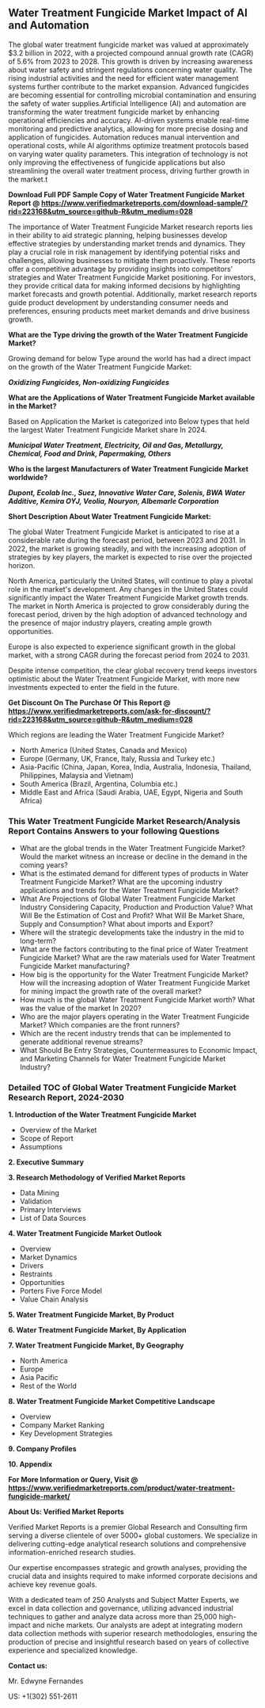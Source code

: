 <h2>Water Treatment Fungicide Market Impact of AI and Automation</h2>The global water treatment fungicide market was valued at approximately $3.2 billion in 2022, with a projected compound annual growth rate (CAGR) of 5.6% from 2023 to 2028. This growth is driven by increasing awareness about water safety and stringent regulations concerning water quality. The rising industrial activities and the need for efficient water management systems further contribute to the market expansion. Advanced fungicides are becoming essential for controlling microbial contamination and ensuring the safety of water supplies.Artificial Intelligence (AI) and automation are transforming the water treatment fungicide market by enhancing operational efficiencies and accuracy. AI-driven systems enable real-time monitoring and predictive analytics, allowing for more precise dosing and application of fungicides. Automation reduces manual intervention and operational costs, while AI algorithms optimize treatment protocols based on varying water quality parameters. This integration of technology is not only improving the effectiveness of fungicide applications but also streamlining the overall water treatment process, driving further growth in the market.t</p><p id="" class=""><strong>Download Full PDF Sample Copy of Water Treatment Fungicide Market Report @ <a href="https://www.verifiedmarketreports.com/download-sample/?rid=223168&utm_source=github-R&utm_medium=028" target="_blank">https://www.verifiedmarketreports.com/download-sample/?rid=223168&utm_source=github-R&utm_medium=028</a></strong></p><p>The importance of&nbsp;Water Treatment Fungicide Market research reports lies in their ability to aid strategic planning, helping businesses develop effective strategies by understanding market trends and dynamics. They play a crucial role in risk management by identifying potential risks and challenges, allowing businesses to mitigate them proactively. These reports offer a competitive advantage by providing insights into competitors' strategies and Water Treatment Fungicide Market positioning. For investors, they provide critical data for making informed decisions by highlighting market forecasts and growth potential. Additionally, market research reports guide product development by understanding consumer needs and preferences, ensuring products meet market demands and drive business growth.</p><p><strong>What are the&nbsp;Type driving the growth of the Water Treatment Fungicide Market?</strong></p><p id="" class="">Growing demand for below Type around the world has had a direct impact on the growth of the Water Treatment Fungicide Market:</p><em><strong>Oxidizing Fungicides, Non-oxidizing Fungicides</strong></em></p><strong>What are the&nbsp;Applications&nbsp;of Water Treatment Fungicide Market available in the Market?</strong></p><p id="" class="">Based on Application the Market is categorized into Below types that held the largest Water Treatment Fungicide Market share In 2024.</p><em><strong>Municipal Water Treatment, Electricity, Oil and Gas, Metallurgy, Chemical, Food and Drink, Papermaking, Others</strong></em></p><strong>Who is the largest Manufacturers of Water Treatment Fungicide Market worldwide?</strong></p><p><em><strong>Dupont, Ecolab Inc., Suez, Innovative Water Care, Solenis, BWA Water Additive, Kemira OYJ, Veolia, Nouryon, Albemarle Corporation</strong></em></p><p id="" class=""><strong>Short Description About Water Treatment Fungicide Market:</strong></p><p>The global Water Treatment Fungicide Market is anticipated to rise at a considerable rate during the forecast period, between 2023 and 2031. In 2022, the market is growing steadily, and with the increasing adoption of strategies by key players, the market is expected to rise over the projected horizon.</p><p>North America, particularly the United States, will continue to play a pivotal role in the market's development. Any changes in the United States could significantly impact the Water Treatment Fungicide Market growth trends. The market in North America is projected to grow considerably during the forecast period, driven by the high adoption of advanced technology and the presence of major industry players, creating ample growth opportunities.</p><p>Europe is also expected to experience significant growth in the global market, with a strong CAGR during the forecast period from 2024 to 2031.</p><p>Despite intense competition, the clear global recovery trend keeps investors optimistic about the Water Treatment Fungicide Market, with more new investments expected to enter the field in the future.</p><p id="" class=""><strong>Get Discount On The Purchase Of This Report @ <a href="https://www.verifiedmarketreports.com/ask-for-discount/?rid=223168&utm_source=github-R&utm_medium=028" target="_blank">https://www.verifiedmarketreports.com/ask-for-discount/?rid=223168&utm_source=github-R&utm_medium=028</a></strong></p>Which regions are leading the Water Treatment Fungicide Market?</p><ul><li>North America (United States, Canada and Mexico)</li><li>Europe (Germany, UK, France, Italy, Russia and Turkey etc.)</li><li>Asia-Pacific (China, Japan, Korea, India, Australia, Indonesia, Thailand, Philippines, Malaysia and Vietnam)</li><li>South America (Brazil, Argentina, Columbia etc.)</li><li>Middle East and Africa (Saudi Arabia, UAE, Egypt, Nigeria and South Africa)</li></ul><h3 id="" class="">This Water Treatment Fungicide Market Research/Analysis Report Contains Answers to your following Questions</h3><ul><li>What are the global trends in the Water Treatment Fungicide Market? Would the market witness an increase or decline in the demand in the coming years?</li><li>What is the estimated demand for different types of products in Water Treatment Fungicide Market? What are the upcoming industry applications and trends for the Water Treatment Fungicide Market?</li><li>What Are Projections of Global Water Treatment Fungicide Market Industry Considering Capacity, Production and Production Value? What Will Be the Estimation of Cost and Profit? What Will Be Market Share, Supply and Consumption? What about imports and Export?</li><li>Where will the strategic developments take the industry in the mid to long-term?</li><li>What are the factors contributing to the final price of Water Treatment Fungicide Market? What are the raw materials used for Water Treatment Fungicide Market manufacturing?</li><li>How big is the opportunity for the Water Treatment Fungicide Market? How will the increasing adoption of Water Treatment Fungicide Market for mining impact the growth rate of the overall market?</li><li>How much is the global Water Treatment Fungicide Market worth? What was the value of the market In 2020?</li><li>Who are the major players operating in the Water Treatment Fungicide Market? Which companies are the front runners?</li><li>Which are the recent industry trends that can be implemented to generate additional revenue streams?</li><li>What Should Be Entry Strategies, Countermeasures to Economic Impact, and Marketing Channels for Water Treatment Fungicide Market Industry?</li></ul><h3 id="" class="">Detailed TOC of Global Water Treatment Fungicide Market Research Report, 2024-2030</h3><p id="" class=""><strong>1. Introduction of the Water Treatment Fungicide Market</strong></p><ul><li>Overview of the Market</li><li>Scope of Report</li><li>Assumptions</li></ul><p id="" class=""><strong>2. Executive Summary</strong></p><p id="" class=""><strong>3. Research Methodology of Verified Market Reports</strong></p><ul><li>Data Mining</li><li>Validation</li><li>Primary Interviews</li><li>List of Data Sources</li></ul><p id="" class=""><strong>4. Water Treatment Fungicide Market Outlook</strong></p><ul><li>Overview</li><li>Market Dynamics</li><li>Drivers</li><li>Restraints</li><li>Opportunities</li><li>Porters Five Force Model</li><li>Value Chain Analysis</li></ul><p id="" class=""><strong>5. Water Treatment Fungicide Market, By Product</strong></p><p id="" class=""><strong>6. Water Treatment Fungicide Market, By Application</strong></p><p id="" class=""><strong>7. Water Treatment Fungicide Market, By Geography</strong></p><ul><li>North America</li><li>Europe</li><li>Asia Pacific</li><li>Rest of the World</li></ul><p id="" class=""><strong>8. Water Treatment Fungicide Market Competitive Landscape</strong></p><ul><li>Overview</li><li>Company Market Ranking</li><li>Key Development Strategies</li></ul><p id="" class=""><strong>9. Company Profiles</strong></p><p id="" class=""><strong>10. Appendix</strong></p><p id="" class=""><strong>For More Information or Query, Visit @ <a href="https://www.verifiedmarketreports.com/product/water-treatment-fungicide-market/" target="_blank">https://www.verifiedmarketreports.com/product/water-treatment-fungicide-market/</a></strong></p><p id="" class=""><strong>About Us: Verified Market Reports</strong></p><p id="" class="">Verified Market Reports is a premier Global Research and Consulting firm serving a diverse clientele of over 5000+ global customers. We specialize in delivering cutting-edge analytical research solutions and comprehensive information-enriched research studies.</p><p id="" class="">Our expertise encompasses strategic and growth analyses, providing the crucial data and insights required to make informed corporate decisions and achieve key revenue goals.</p><p id="" class="">With a dedicated team of 250 Analysts and Subject Matter Experts, we excel in data collection and governance, utilizing advanced industrial techniques to gather and analyze data across more than 25,000 high-impact and niche markets. Our analysts are adept at integrating modern data collection methods with superior research methodologies, ensuring the production of precise and insightful research based on years of collective experience and specialized knowledge.</p><p id="" class=""><strong>Contact us:</strong></p><p id="" class="">Mr. Edwyne Fernandes</p><p id="" class="">US: +1(302) 551-2611</p>